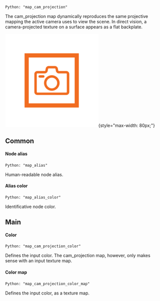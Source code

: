 `Python: "map_cam_projection"`

The cam_projection map dynamically reproduces the same projective mapping the active camera uses to view the scene. In direct vision, a camera-projected texture on a surface appears as a flat backplate.

![Icon](map_cam_projection_swatch.png "Icon"){style="max-width: 80px;"}

## Common

#### Node alias
`Python: "map_alias"`

Human-readable node alias.

#### Alias color
`Python: "map_alias_color"`

Identificative node color.

## Main

#### Color
`Python: "map_cam_projection_color"`

Defines the input color. The cam_projection map, however, only makes sense with an input texture map.

#### Color map
`Python: "map_cam_projection_color_map"`

Defines the input color, as a texture map.


